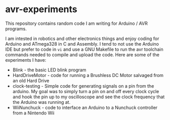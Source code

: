 # avr-experiments

This repository contains random code I am writing for Arduino / AVR programs.

I am intested in robotics and other electronics things and enjoy coding for 
Arduino and ATmega328 in C and Assembly.  I tend to not use the Arduino IDE
but prefer to code in `vi` and use a GNU Makefile to run the avr toolchain
commands needed to compile and upload the code.  Here are some of the 
experiments I have:

 * Blink - the basic LED blink program
 * HardDriveMotor - code for running a Brushless DC Motor salvaged from an old Hard Drive
 * clock-testing - Simple code for generating signals on a pin from the arduino. My goal
   was to simply turn a pin on and off every clock cycle and hook the pin up to my 
   oscilloscope and see the clock frequency that the Arduino was running at.
 * WiiNunchuck - code to interface an Arduino to a Nunchuck controller from a Nintendo Wii

